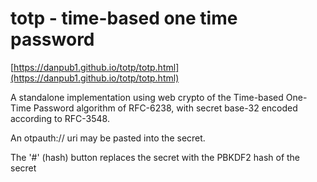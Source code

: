 # totp - time-based one time password

[https://danpub1.github.io/totp/totp.html](https://danpub1.github.io/totp/totp.html)

A standalone implementation using web crypto of the Time-based One-Time Password algorithm of RFC-6238, with secret base-32 encoded according to RFC-3548.

An otpauth:// uri may be pasted into the secret.

The '#' (hash) button replaces the secret with the PBKDF2 hash of the secret